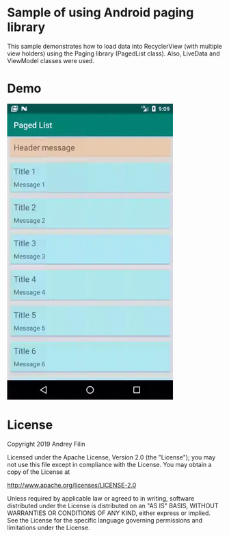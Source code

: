 # Sample of using Android paging library

This sample demonstrates how to load data into RecyclerView (with multiple view holders) using the Paging library (PagedList class). Also, LiveData and ViewModel classes were used.

# Demo

![demo movie](https://github.com/anfilin/PagedList/blob/master/movie/movie.gif)

# License

Copyright 2019 Andrey Filin

Licensed under the Apache License, Version 2.0 (the "License");
you may not use this file except in compliance with the License.
You may obtain a copy of the License at

   http://www.apache.org/licenses/LICENSE-2.0

Unless required by applicable law or agreed to in writing, software
distributed under the License is distributed on an "AS IS" BASIS,
WITHOUT WARRANTIES OR CONDITIONS OF ANY KIND, either express or implied.
See the License for the specific language governing permissions and
limitations under the License.
